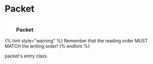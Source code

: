 # Packet

### <img src="../../.gitbook/assets/base.png" width="32" height="32" /> Packet

{% hint style="warning" %} Remember that the reading order MUST MATCH the writing order! {% endhint %}

packet's entry class.<br>

